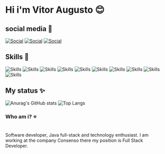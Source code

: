 # Hi i'm Vitor Augusto 😊

## social media 🎉

[![Social](https://img.shields.io/badge/LinkedIn-0077B5?style=for-the-badge&logo=linkedin&logoColor=white)](https://www.linkedin.com/in/vitor-augusto-b617b6233/)
[![Social](https://img.shields.io/badge/GitHub-100000?style=for-the-badge&logo=github&logoColor=white)](https://github.com/VitorAugustoCunha)
[![Social](https://img.shields.io/badge/Twitter-1DA1F2?style=for-the-badge&logo=twitter&logoColor=white)](https://twitter.com/VitorAugustoGIT)


## Skills 🚀


![Skills](https://img.shields.io/badge/Python-14354C?style=for-the-badge&logo=python&logoColor=white)
![Skills](https://img.shields.io/badge/Java-ED8B00?style=for-the-badge&logo=java&logoColor=white)
![Skills](https://img.shields.io/badge/Lua-2C2D72?style=for-the-badge&logo=lua&logoColor=white)
![Skills](https://img.shields.io/badge/html5-%23E34F26.svg?style=for-the-badge&logo=html5&logoColor=white)
![Skills](https://img.shields.io/badge/css3-%231572B6.svg?style=for-the-badge&logo=css3&logoColor=white)
![Skills](https://img.shields.io/badge/mysql-%2300f.svg?style=for-the-badge&logo=mysql&logoColor=white)
![Skills](https://img.shields.io/badge/javascript-%23323330.svg?style=for-the-badge&logo=javascript&logoColor=%23F7DF1E)
![Skills](https://img.shields.io/badge/spring-%236DB33F.svg?style=for-the-badge&logo=spring&logoColor=white)
![Skills](https://img.shields.io/badge/bootstrap-%23563D7C.svg?style=for-the-badge&logo=bootstrap&logoColor=white)
![Skills](https://img.shields.io/badge/React-20232A?style=for-the-badge&logo=react&logoColor=61DAFB)

## My status ✨

![Anurag's GitHub stats](https://github-readme-stats.vercel.app/api?username=VitorAugustoCunha&show_icons=true&theme=synthwave)
![Top Langs](https://github-readme-stats.vercel.app/api/top-langs/?username=VitorAugustoCunha&layout=compact&langs_count=7&theme=synthwave)

### Who am i? ⭐

<br>
Software developer, Java full-stack and technology enthusiast. I am working at the company Consenso there my position is Full Stack Developer.
</br>
